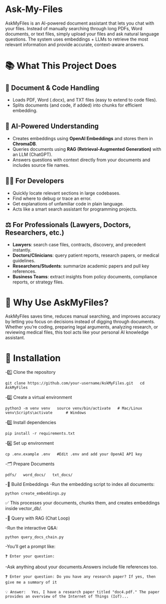 # Ask-My-Files
AskMyFiles is an AI-powered document assistant that lets you chat with your files. Instead of manually searching through long PDFs, Word documents, or text files, simply upload your files and ask natural language questions. The system uses embeddings + LLMs to retrieve the most relevant information and provide accurate, context-aware answers.

# 📚 What This Project Does

## 📂 Document & Code Handling
- Loads PDF, Word (.docx), and TXT files (easy to extend to code files).  
- Splits documents (and code, if added) into chunks for efficient embedding.  

## 🧠 AI-Powered Understanding
- Creates embeddings using **OpenAI Embeddings** and stores them in **ChromaDB**.  
- Queries documents using **RAG (Retrieval-Augmented Generation)** with an LLM (ChatGPT).  
- Answers questions with context directly from your documents and includes source file names.  

## 👨‍💻 For Developers
- Quickly locate relevant sections in large codebases.  
- Find where to debug or trace an error.  
- Get explanations of unfamiliar code in plain language.  
- Acts like a smart search assistant for programming projects.  

## ⚖️ For Professionals (Lawyers, Doctors, Researchers, etc.)
- **Lawyers**: search case files, contracts, discovery, and precedent instantly.  
- **Doctors/Clinicians**: query patient reports, research papers, or medical guidelines.  
- **Researchers/Students**: summarize academic papers and pull key references.  
- **Business Teams**: extract insights from policy documents, compliance reports, or strategy files.  

# 🚀 Why Use AskMyFiles?
AskMyFiles saves time, reduces manual searching, and improves accuracy by letting you focus on decisions instead of digging through documents. Whether you’re coding, preparing legal arguments, analyzing research, or reviewing medical files, this tool acts like your personal AI knowledge assistant.


# 🚀 Installation
-1️⃣ Clone the repository

`git clone https://github.com/your-username/AskMyFiles.git  
cd AskMyFiles` 

-2️⃣ Create a virtual environment

`python3 -m venv venv  
source venv/bin/activate   # Mac/Linux  
venv\Scripts\activate      # Windows` 

-3️⃣ Install dependencies

`pip install -r requirements.txt  `

-4️⃣ Set up environment

`cp .env.example .env  
#Edit .env and add your OpenAI API key`

-🗂️ Prepare Documents

`pdfs/  
word_docs/  
txt_docs/ ` 

-🧱 Build Embeddings
-Run the embedding script to index all documents:

`python create_embeddings.py`

✅ This processes your documents, chunks them, and creates embeddings inside vector_db/.

-💬 Query with RAG (Chat Loop)

-Run the interactive Q&A:

`python query_docs_chain.py `

-You’ll get a prompt like:

`❓ Enter your question: ` 


-Ask anything about your documents.Answers include file references too.

`❓ Enter your question: Do you have any research paper? If yes, then give me a summary of it`  

`💡 Answer:  `
`Yes, I have a research paper titled "doc4.pdf." The paper provides an overview of the Internet of Things (IoT)... ` 

